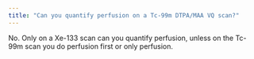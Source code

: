 ```yaml
---
title: "Can you quantify perfusion on a Tc-99m DTPA/MAA VQ scan?"
---
```

No. Only on a Xe-133 scan can you quantify perfusion, unless on the Tc-99m scan you do perfusion first or only perfusion.

